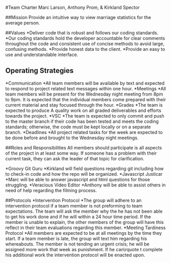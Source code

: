 #Team Charter
Marc Larson, Anthony Prom, & Kirkland Spector

##Mission
Provide an intuitive way to view marriage statistics for the average person.

##Values
*Deliver code that is robust and follows our coding standards.
  *Our coding standards hold the developer accountable for clear comments throughout the code and consistent use of concise methods to avoid large, confusing methods.
*Provide honest data to the client.
*Provide an easy to use and understandable interface.

## Operating Strategies
*Communication
  *All team members will be available by text and expected to respond to project related text messages within one hour.
*Meetings
  *All team members will be present for the Wednesday night meeting from 8pm to 9pm. It is expected that the individual members come prepared with their current material and stay focused through the hour.
*Grades
  *The team is expected to produce A quality work on all graded deliverables and efforts towards the project.
*VSC
  *The team is expected to only commit and push to the master branch if their code has been tested and meets the coding standards; otherwise, the code must be kept locally or on a separate branch.
*Deadlines
  *All project related tasks for the week are expected to be done before and brought to the Wednesday night meetings.

##Roles and Responsibilities
All members should participate is all aspects of the project in at least some way. If someone has a problem with their current task, they can ask the leader of that topic for clarification.

*Groovy Git Guru
  *Kirkland will field questions regarding git including how to check-in code and how the repo will be organized.
*Javascript Justicar
  *Marc will be able to answer javascript and html questions for those struggling.
*Veracious Video Editor
  *Anthony will be able to assist others in need of help regarding the filming process.

 ##Protocols
*Intervention Protocol
  *The group will adhere to an intervention protocol if a team member is not preforming to team expectations. The team will ask the member why the he has not been able to get his work done and if he will within a 24 hour time period. If the member is unable to explain, the other members of the group will have this reflect in their team evaluations regarding this member.
*Meeting Tardiness Protocol
  *All members are expected to be at all meetings by the time they start. If a team member is late, the group will text him regarding his whereabouts. The member is not tending an urgent crisis; he will be assigned more work that week as punishment. If he can\rquote t complete his additional work the intervention protocol will be enacted upon.